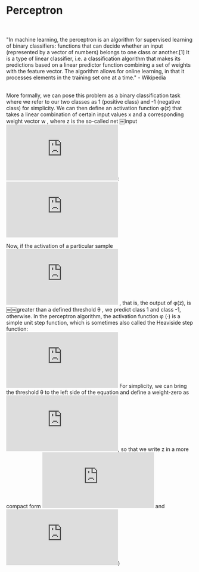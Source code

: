 # Perceptron<br><br>
"In machine learning, the perceptron is an algorithm for supervised learning of binary classifiers: functions that can decide whether an input (represented by a vector of numbers) belongs to one class or another.[1] It is a type of linear classifier, i.e. a classification algorithm that makes its predictions based on a linear predictor function combining a set of weights with the feature vector. The algorithm allows for online learning, in that it processes elements in the training set one at a time." - Wikipedia<br><br>

More formally, we can pose this problem as a binary classification task where we
refer to our two classes as 1 (positive class) and -1 (negative class) for simplicity. We
can then define an activation function φ(z) that takes a linear combination of certain
input values x and a corresponding weight vector w , where z is the so-called net
￼input ![alt tag](http://www.sciweavers.org/tex2img.php?eq=%28z%3Dw.x%2B...%2Bw.x%29&bc=White&fc=Black&im=jpg&fs=12&ff=arev&edit=0):<br>
![alt tag](http://www.sciweavers.org/tex2img.php?eq=w%20%3D%20%5Cbegin%7Bbmatrix%7Dw_%7B1%7D%20%20%5C%5C%20...%20%5C%5Cw_%7Bm%7D%20%5Cend%7Bbmatrix%7D%2C%20x%20%3D%20%5Cbegin%7Bbmatrix%7Dx_%7B1%7D%20%20%5C%5C%20...%20%5C%5Cx_%7Bm%7D%20%5Cend%7Bbmatrix%7D&bc=White&fc=Black&im=jpg&fs=12&ff=arev&edit=0)<br>

Now, if the activation of a particular sample ![alt tag](http://www.sciweavers.org/tex2img.php?eq=%20x%5E%7Bi%7D%20&bc=White&fc=Black&im=jpg&fs=12&ff=arev&edit=0) , that is, the output of φ(z), is ￼￼greater than a defined threshold θ , we predict class 1 and class -1, otherwise. In the
perceptron algorithm, the activation function φ (⋅) is a simple unit step function, which is sometimes also called the Heaviside step function:<br>
![alt tag](http://www.sciweavers.org/tex2img.php?eq=%20%CF%86%28z%29%20%3D%5Cbegin%7Bcases%7D1%20%26%20z%20%3E%3D%200%5C%5C-1%20%26%20otherwise%5Cend%7Bcases%7D%20&bc=White&fc=Black&im=jpg&fs=12&ff=arev&edit=0)
For simplicity, we can bring the threshold θ to the left side of the equation and define a weight-zero as ![alt tag](http://www.sciweavers.org/tex2img.php?eq=%20w_%7B0%7D%20%20%3D%20%E2%88%92%20%5Ctheta%20%2C%20x_%7B0%7D%20%3D1&bc=White&fc=Black&im=jpg&fs=12&ff=arev&edit=0), so that we write z in a more compact form ![alt tag](http://www.sciweavers.org/tex2img.php?eq=z%3D%20w_%7B0%7D.x_%7B0%7D%2Bw_%7B1%7D.x_%7B1%7D%2B...%2Bw_%7Bm%7D.x_%7Bm%7D%3D%20w%5E%7BT%7D.x%20%20&bc=White&fc=Black&im=jpg&fs=12&ff=arev&edit=0) and ![alt tag](http://www.sciweavers.org/tex2img.php?eq=%20%CF%86%28z%29%20%3D%5Cbegin%7Bcases%7D1%20%26%20z%20%3E%3D%200%5C%5C-1%20%26%20otherwise%5Cend%7Bcases%7D%20&bc=White&fc=Black&im=jpg&fs=12&ff=arev&edit=0))
